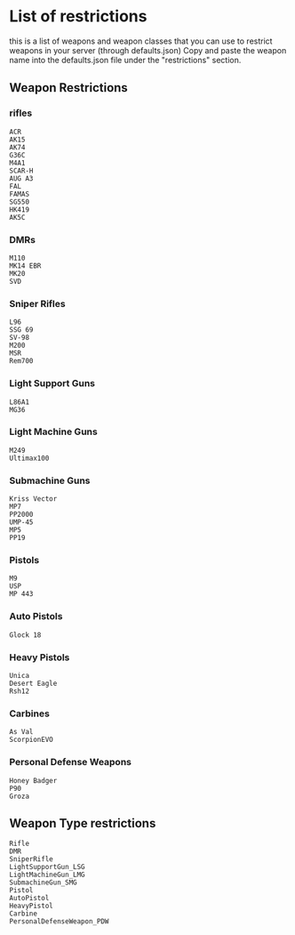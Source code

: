 # List of restrictions

this is a list of weapons and weapon classes that you can use to restrict weapons in your server (through defaults.json)
Copy and paste the weapon name into the defaults.json file under the "restrictions" section.

## Weapon Restrictions

### rifles

```
ACR
AK15
AK74
G36C
M4A1
SCAR-H
AUG A3
FAL
FAMAS
SG550
HK419
AK5C
```

### DMRs

```
M110
MK14 EBR
MK20
SVD
```

### Sniper Rifles

```
L96
SSG 69
SV-98
M200
MSR
Rem700
```

### Light Support Guns

```
L86A1
MG36
```

### Light Machine Guns

```
M249
Ultimax100
```

### Submachine Guns

```
Kriss Vector
MP7
PP2000
UMP-45
MP5
PP19
```

### Pistols

```
M9
USP
MP 443
```

### Auto Pistols

```
Glock 18
```

### Heavy Pistols

```
Unica
Desert Eagle
Rsh12
```

### Carbines

```
As Val
ScorpionEVO
```

### Personal Defense Weapons

```
Honey Badger
P90
Groza
```

## Weapon Type restrictions

```
Rifle
DMR
SniperRifle
LightSupportGun_LSG
LightMachineGun_LMG
SubmachineGun_SMG
Pistol
AutoPistol
HeavyPistol
Carbine
PersonalDefenseWeapon_PDW
```